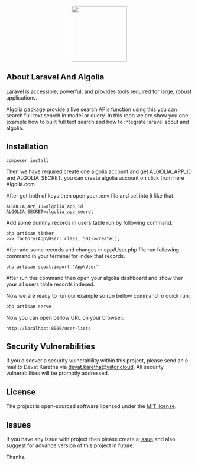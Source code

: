 <p align="center"><img src="https://i.ibb.co/fvXXhcn/algolia.png" width="150" height="150"></p>

## About Laravel And Algolia

Laravel is accessible, powerful, and provides tools required for large, robust applications.

Algolia package provide a live search APIs function using this you can search full text search in model or query. In this repo we are show you one example how to built full text search and how to integrate laravel scout and algolia.

## Installation

`composer install`

Then we have required create one algolia account and get ALGOLIA_APP_ID and ALGOLIA_SECRET. you can create algolia account on click from here Algolia.com

After get both of keys then open your .env file and set into it like that.
```
ALGOLIA_APP_ID=algolia_app_id
ALGOLIA_SECRET=algolia_app_secret	
```

Add some dummy records in users table run by following command.

```
php artisan tinker
>>> factory(App\User::class, 50)->create();
```

After add some records and changes in app/User.php file run following command in your terminal for index that records.

```
php artisan scout:import "App\User"
```

After run this command then open your algolia dashboard and show ther your all users table records indexed.

Now we are ready to run our example so run bellow command ro quick run:

```
php artisan serve
```

Now you can open bellow URL on your browser:

```
http://localhost:8000/user-lists
```

## Security Vulnerabilities

If you discover a security vulnerability within this project, please send an e-mail to Devat Karetha via [devat.karetha@viitor.cloud](mailto:taylor@laravel.com). All security vulnerabilities will be promptly addressed.

## License

The project is open-sourced software licensed under the [MIT license](https://opensource.org/licenses/MIT).


## Issues

If you have any issue with project then please create a [issue](https://github.com/dekts/laravel-algolia-search/issues) and also suggest for advance version of this project in future.

Thanks.